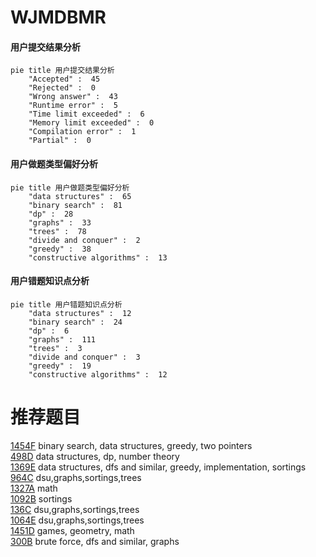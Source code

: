 # WJMDBMR

<!-- tabs:start -->



#### **用户提交结果分析**

```mermaid
pie title 用户提交结果分析
    "Accepted" :  45
    "Rejected" :  0
    "Wrong answer" :  43
    "Runtime error" :  5
    "Time limit exceeded" :  6
    "Memory limit exceeded" :  0
    "Compilation error" :  1
    "Partial" :  0
```

#### **用户做题类型偏好分析**

```mermaid
pie title 用户做题类型偏好分析
    "data structures" :  65
    "binary search" :  81
    "dp" :  28
    "graphs" :  33
    "trees" :  78
    "divide and conquer" :  2
    "greedy" :  38
    "constructive algorithms" :  13
```
#### **用户错题知识点分析**

```mermaid
pie title 用户错题知识点分析
    "data structures" :  12
    "binary search" :  24
    "dp" :  6
    "graphs" :  111
    "trees" :  3
    "divide and conquer" :  3
    "greedy" :  19
    "constructive algorithms" :  12
```



<!-- tabs:end -->
# 推荐题目
[1454F](https://codeforces.com/contest/1454/problem/F)		binary search,
                        data structures,
                        greedy,
                        two pointers		  
[498D](https://codeforces.com/contest/498/problem/D)		data structures,
                        dp,
                        number theory		  
[1369E](https://codeforces.com/contest/1369/problem/E)		data structures,
                        dfs and similar,
                        greedy,
                        implementation,
                        sortings		  
[964C](https://codeforces.com/contest/964/problem/C)		dsu,graphs,sortings,trees		  
[1327A](https://codeforces.com/contest/1327/problem/A)		math		  
[1092B](https://codeforces.com/contest/1092/problem/B)		sortings		  
[136C](https://codeforces.com/contest/136/problem/C)		dsu,graphs,sortings,trees		  
[1064E](https://codeforces.com/contest/1064/problem/E)		dsu,graphs,sortings,trees		  
[1451D](https://codeforces.com/contest/1451/problem/D)		games,
                        geometry,
                        math		  
[300B](https://codeforces.com/contest/300/problem/B)		brute force,
                        dfs and similar,
                        graphs		  
